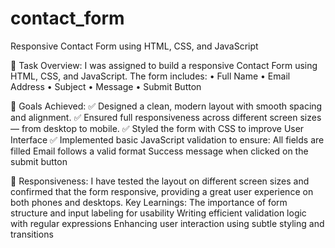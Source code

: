 # contact_form
Responsive Contact Form using HTML, CSS, and JavaScript

💼 Task Overview:
I was assigned to build a responsive Contact Form using HTML, CSS, and JavaScript. The form includes:
•	Full Name
•	Email Address
•	Subject
•	Message
•	Submit Button

🎯 Goals Achieved:
✅ Designed a clean, modern layout with smooth spacing and alignment.
✅ Ensured full responsiveness across different screen sizes — from desktop to mobile.
✅ Styled the form with CSS to improve User Interface
✅ Implemented basic JavaScript validation to ensure:
All fields are filled
Email follows a valid format
Success message when clicked on the submit button

📱 Responsiveness:
I have tested the layout on different screen sizes and confirmed that the form responsive, providing a great user experience on both phones and desktops.
Key Learnings:
The importance of form structure and input labeling for usability
Writing efficient validation logic with regular expressions
Enhancing user interaction using subtle styling and transitions


